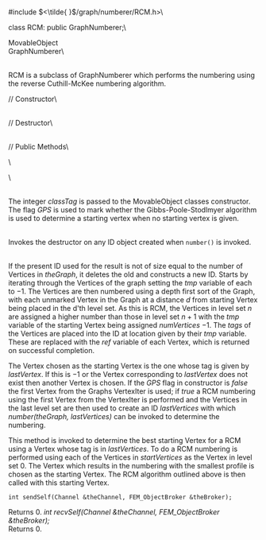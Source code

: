\
\#include $<\tilde{ }$/graph/numberer/RCM.h$>$\

class RCM: public GraphNumberer;\

MovableObject\
GraphNumberer\

\
RCM is a subclass of GraphNumberer which performs the numbering using
the reverse Cuthill-McKee numbering algorithm.

// Constructor\

\
// Destructor\

\
// Public Methods\

\

\

\
The integer *classTag* is passed to the MovableObject classes
constructor. The flag *GPS* is used to mark whether the
Gibbs-Poole-Stodlmyer algorithm is used to determine a starting vertex
when no starting vertex is given.

\
Invokes the destructor on any ID object created when `number()` is
invoked.

\
If the present ID used for the result is not of size equal to the number
of Vertices in *theGraph*, it deletes the old and constructs a new ID.
Starts by iterating through the Vertices of the graph setting the *tmp*
variable of each to $-1$. The Vertices are then numbered using a depth
first sort of the Graph, with each unmarked Vertex in the Graph at a
distance $d$ from starting Vertex being placed in the d'th level set. As
this is RCM, the Vertices in level set $n$ are assigned a higher number
than those in level set $n+1$ with the *tmp* variable of the starting
Vertex being assigned *numVertices* $-1$. The *tags* of the Vertices are
placed into the ID at location given by their *tmp* variable. These are
replaced with the *ref* variable of each Vertex, which is returned on
successful completion.

The Vertex chosen as the starting Vertex is the one whose tag is given
by *lastVertex*. If this is $-1$ or the Vertex corresponding to
*lastVertex* does not exist then another Vertex is chosen. If the *GPS*
flag in constructor is *false* the first Vertex from the Graphs
VertexIter is used; if *true* a RCM numbering using the first Vertex
from the VertexIter is performed and the Vertices in the last level set
are then used to create an ID *lastVertices* with which
*number(theGraph, lastVertices)* can be invoked to determine the
numbering.

This method is invoked to determine the best starting Vertex for a RCM
using a Vertex whose tag is in *lastVertices*. To do a RCM numbering is
performed using each of the Vertices in *startVertices* as the Vertex in
level set $0$. The Vertex which results in the numbering with the
smallest profile is chosen as the starting Vertex. The RCM algorithm
outlined above is then called with this starting Vertex.

```{.cpp}
int sendSelf(Channel &theChannel, FEM_ObjectBroker &theBroker);
```

Returns $0$.
*int recvSelf(Channel &theChannel, FEM_ObjectBroker &theBroker);* \
Returns $0$.
